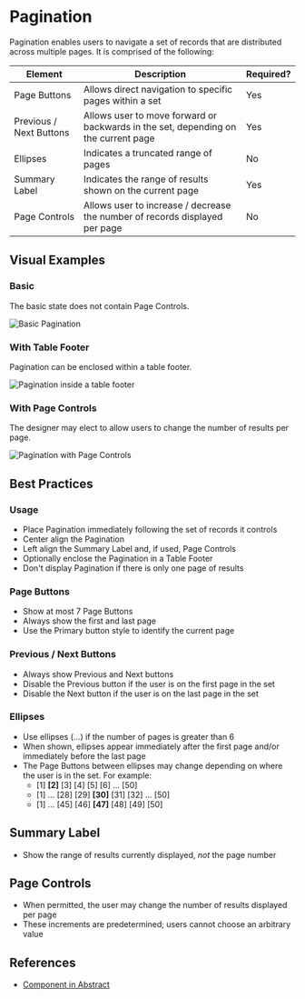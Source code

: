 # Pagination

Pagination enables users to navigate a set of records that are distributed across multiple pages. It is comprised of the following: 

| Element | Description | Required? | 
| --- | --- | --- | 
| Page Buttons | Allows direct navigation to specific pages within a set | Yes | 
| Previous / Next Buttons | Allows user to move forward or backwards in the set, depending on the current page | Yes |
| Ellipses | Indicates a truncated range of pages | No | 
| Summary Label | Indicates the range of results shown on the current page | Yes | 
| Page Controls | Allows user to increase / decrease the number of records displayed per page | No | 

## Visual Examples

### Basic

The basic state does not contain Page Controls. 

![Basic Pagination](https://drive.google.com/uc?id=1VFRLGqWlcxBb19Fb7ZCoIFIS6ijj3beo)

### With Table Footer

Pagination can be enclosed within a table footer. 

![Pagination inside a table footer](https://drive.google.com/uc?id=1wq5Hk9jNUNYYI5fsIteoaCaVdM7Xf7wl)

### With Page Controls

The designer may elect to allow users to change the number of results per page. 

![Pagination with Page Controls](https://drive.google.com/uc?id=1IJr95MN_ga6OVFJKQjz8MgTJ911R8_56)



## Best Practices

### Usage

- Place Pagination immediately following the set of records it controls
- Center align the Pagination
- Left align the Summary Label and, if used, Page Controls
- Optionally enclose the Pagination in a Table Footer
- Don't display Pagination if there is only one page of results

### Page Buttons

- Show at most 7 Page Buttons
- Always show the first and last page 
- Use the Primary button style to identify the current page

### Previous / Next Buttons

- Always show Previous and Next buttons
- Disable the Previous button if the user is on the first page in the set
- Disable the Next button if the user is on the last page in the set

### Ellipses

- Use ellipses (&hellip;) if the number of pages is greater than 6
- When shown, ellipses appear immediately after the first page and/or immediately before the last page
- The Page Buttons between ellipses may change depending on where the user is in the set. For example:
  - [1] **[2]** [3] [4] [5] [6] ... [50]
  - [1] ... [28] [29] **[30]** [31] [32] ... [50]
  - [1] ... [45] [46] **[47]** [48] [49] [50]

## Summary Label

- Show the range of results currently displayed, _not_ the page number

## Page Controls

- When permitted, the user may change the number of results displayed per page
- These increments are predetermined; users cannot choose an arbitrary value

## References

- [Component in Abstract](https://share.goabstract.com/072b45e8-05b8-48f2-bcb9-36c56e9efd7f)

